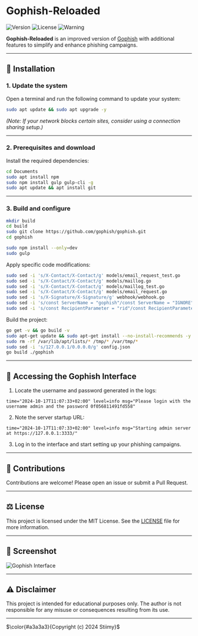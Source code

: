 # Gophish-Reloaded

![Version](https://img.shields.io/badge/version-1.0-purple)
![License](https://img.shields.io/badge/license-MIT-darkred)
![Warning](https://img.shields.io/badge/Educational%20Purpose%20Only%20!!!-indigo)

**Gophish-Reloaded** is an improved version of [Gophish](https://getgophish.com/) with additional features to simplify and enhance phishing campaigns.

---

## 🚀 **Installation**

### **1. Update the system**
Open a terminal and run the following command to update your system:
```bash
sudo apt update && sudo apt upgrade -y
```
*(Note: If your network blocks certain sites, consider using a connection sharing setup.)*

---

### **2. Prerequisites and download**
Install the required dependencies:
```bash
cd Documents
sudo apt install npm
sudo npm install gulp gulp-cli -g 
sudo apt update && apt install git
```

---

### **3. Build and configure**
```bash
mkdir build
cd build
sudo git clone https://github.com/gophish/gophish.git
cd gophish

sudo npm install --only=dev
sudo gulp
```

Apply specific code modifications:
```bash
sudo sed -i 's/X-Contact/X-Contact/g' models/email_request_test.go
sudo sed -i 's/X-Contact/X-Contact/g' models/maillog.go
sudo sed -i 's/X-Contact/X-Contact/g' models/maillog_test.go
sudo sed -i 's/X-Contact/X-Contact/g' models/email_request.go
sudo sed -i 's/X-Signature/X-Signature/g' webhook/webhook.go
sudo sed -i 's/const ServerName = "gophish"/const ServerName = "IGNORE"/' config/config.go
sudo sed -i 's/const RecipientParameter = "rid"/const RecipientParameter = "keyname"/g' models/campaign.go
```

Build the project:
```bash
go get -v && go build -v
sudo apt-get update && sudo apt-get install --no-install-recommends -y jq libcap2-bin && sudo apt-get clean
sudo rm -rf /var/lib/apt/lists/* /tmp/* /var/tmp/*
sudo sed -i 's/127.0.0.1/0.0.0.0/g' config.json
go build ./gophish
```

---

## 🔑 **Accessing the Gophish Interface**

1. Locate the username and password generated in the logs:
```
time="2024-10-17T11:07:33+02:00" level=info msg="Please login with the username admin and the password 0f056811491fd558"
```

2. Note the server startup URL:
```
time="2024-10-17T11:07:33+02:00" level=info msg="Starting admin server at https://127.0.0.1:3333/"
```

3. Log in to the interface and start setting up your phishing campaigns.

---

## 🤝 **Contributions**
Contributions are welcome! Please open an issue or submit a Pull Request.

---

## ⚖️ **License**
This project is licensed under the MIT License. See the [LICENSE](LICENSE) file for more information.

---

## 📸 **Screenshot**
![Gophish Interface](images/demo.png)

---

## ⚠️ **Disclaimer**
This project is intended for educational purposes only. The author is not responsible for any misuse or consequences resulting from its use.

---







$\color{#a3a3a3}{Copyright (c)  2024 Stiimy}$

